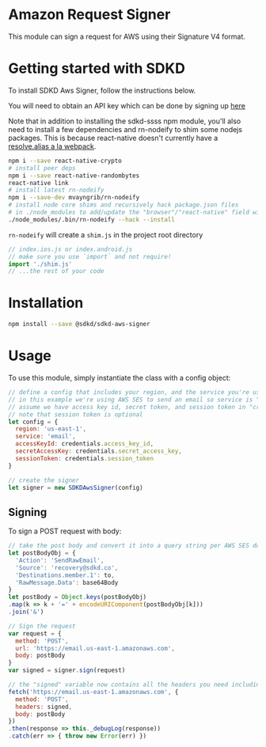# Amazon Request Signer

This module can sign a request for AWS using their Signature V4 format.  

# Getting started with SDKD

To install SDKD Aws Signer, follow the instructions below.

You will need to obtain an API key which can be done by signing up [here](https://app.sdkd.co)

Note that in addition to installing the sdkd-ssss npm module, you'll also need to install a few dependencies and rn-nodeify to shim some nodejs packages. This is because react-native doesn't currently have a [resolve.alias a la webpack](https://productpains.com/post/react-native/packager-support-resolvealias-ala-webpack).


```sh
npm i --save react-native-crypto
# install peer deps
npm i --save react-native-randombytes
react-native link
# install latest rn-nodeify
npm i --save-dev mvayngrib/rn-nodeify
# install node core shims and recursively hack package.json files
# in ./node_modules to add/update the "browser"/"react-native" field with relevant mappings
./node_modules/.bin/rn-nodeify --hack --install
```

`rn-nodeify` will create a `shim.js` in the project root directory

```js
// index.ios.js or index.android.js
// make sure you use `import` and not require!  
import './shim.js'
// ...the rest of your code
```

# Installation

```sh
npm install --save @sdkd/sdkd-aws-signer
```

# Usage

To use this module, simply instantiate the class with a config object:

```js
// define a config that includes your region, and the service you're using.  
// in this example we're using AWS SES to send an email so service is "email"
// assume we have access key id, secret token, and session token in "credentials" object
// note that session token is optional
let config = {
  region: 'us-east-1',
  service: 'email',
  accessKeyId: credentials.access_key_id,
  secretAccessKey: credentials.secret_access_key,
  sessionToken: credentials.session_token
}

// create the signer 
let signer = new SDKDAwsSigner(config)
```

## Signing
To sign a POST request with body:

```js
// take the post body and convert it into a query string per AWS SES docs
let postBodyObj = {
  'Action': 'SendRawEmail',
  'Source': 'recovery@sdkd.co',
  'Destinations.member.1': to,
  'RawMessage.Data': base64Body
}
let postBody = Object.keys(postBodyObj)
.map(k => k + '=' + encodeURIComponent(postBodyObj[k]))
.join('&')

// Sign the request
var request = {
  method: 'POST',
  url: 'https://email.us-east-1.amazonaws.com',
  body: postBody
}
var signed = signer.sign(request)

// the "signed" variable now contains all the headers you need including the AWS security signature header.  You could use the "fetch" command below to send an email using SES, for example.
fetch('https://email.us-east-1.amazonaws.com', {
  method: 'POST',
  headers: signed,
  body: postBody
})
.then(response => this._debugLog(response))
.catch(err => { throw new Error(err) })
```
